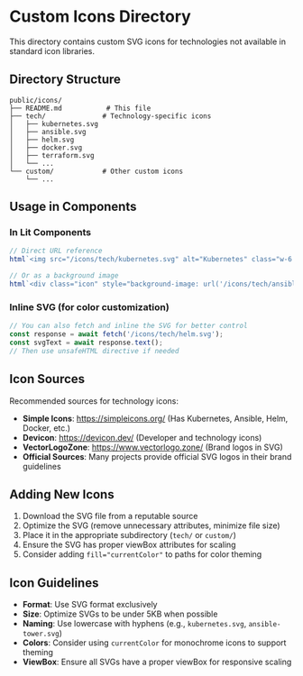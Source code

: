 # Custom Icons Directory

This directory contains custom SVG icons for technologies not available in standard icon libraries.

## Directory Structure

```
public/icons/
├── README.md           # This file
├── tech/              # Technology-specific icons
│   ├── kubernetes.svg
│   ├── ansible.svg
│   ├── helm.svg
│   ├── docker.svg
│   ├── terraform.svg
│   └── ...
└── custom/            # Other custom icons
    └── ...
```

## Usage in Components

### In Lit Components
```typescript
// Direct URL reference
html`<img src="/icons/tech/kubernetes.svg" alt="Kubernetes" class="w-6 h-6" />`

// Or as a background image
html`<div class="icon" style="background-image: url('/icons/tech/ansible.svg')"></div>`
```

### Inline SVG (for color customization)
```typescript
// You can also fetch and inline the SVG for better control
const response = await fetch('/icons/tech/helm.svg');
const svgText = await response.text();
// Then use unsafeHTML directive if needed
```

## Icon Sources

Recommended sources for technology icons:
- **Simple Icons**: https://simpleicons.org/ (Has Kubernetes, Ansible, Helm, Docker, etc.)
- **Devicon**: https://devicon.dev/ (Developer and technology icons)
- **VectorLogoZone**: https://www.vectorlogo.zone/ (Brand logos in SVG)
- **Official Sources**: Many projects provide official SVG logos in their brand guidelines

## Adding New Icons

1. Download the SVG file from a reputable source
2. Optimize the SVG (remove unnecessary attributes, minimize file size)
3. Place it in the appropriate subdirectory (`tech/` or `custom/`)
4. Ensure the SVG has proper viewBox attributes for scaling
5. Consider adding `fill="currentColor"` to paths for color theming

## Icon Guidelines

- **Format**: Use SVG format exclusively
- **Size**: Optimize SVGs to be under 5KB when possible
- **Naming**: Use lowercase with hyphens (e.g., `kubernetes.svg`, `ansible-tower.svg`)
- **Colors**: Consider using `currentColor` for monochrome icons to support theming
- **ViewBox**: Ensure all SVGs have a proper viewBox for responsive scaling
